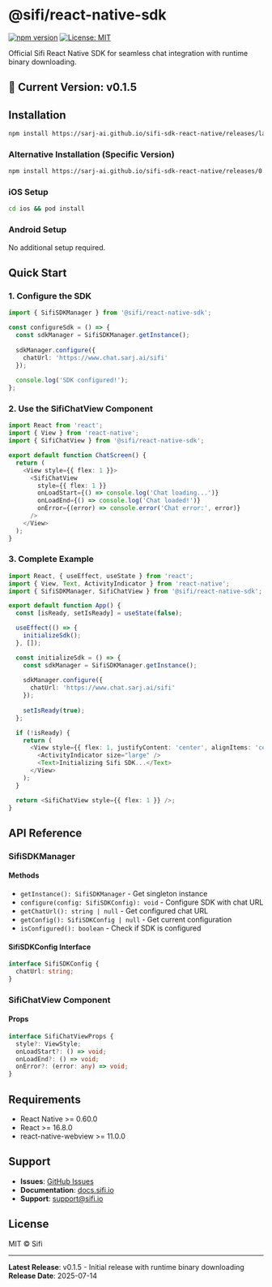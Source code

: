 # @sifi/react-native-sdk

[![npm version](https://badge.fury.io/js/@sifi%2Freact-native-sdk.svg)](https://www.npmjs.com/package/@sifi/react-native-sdk)
[![License: MIT](https://img.shields.io/badge/License-MIT-yellow.svg)](https://opensource.org/licenses/MIT)

Official Sifi React Native SDK for seamless chat integration with runtime binary downloading.

## 📱 Current Version: v0.1.5

## Installation

```bash
npm install https://sarj-ai.github.io/sifi-sdk-react-native/releases/latest/sifi-react-native-sdk.tgz react-native-webview
```

### Alternative Installation (Specific Version)

```bash
npm install https://sarj-ai.github.io/sifi-sdk-react-native/releases/0.1.2/sifi-react-native-sdk-0.1.2.tgz react-native-webview
```

### iOS Setup

```bash
cd ios && pod install
```

### Android Setup

No additional setup required.

## Quick Start

### 1. Configure the SDK

```typescript
import { SifiSDKManager } from '@sifi/react-native-sdk';

const configureSdk = () => {
  const sdkManager = SifiSDKManager.getInstance();
  
  sdkManager.configure({
    chatUrl: 'https://www.chat.sarj.ai/sifi'
  });
  
  console.log('SDK configured!');
};
```

### 2. Use the SifiChatView Component

```typescript
import React from 'react';
import { View } from 'react-native';
import { SifiChatView } from '@sifi/react-native-sdk';

export default function ChatScreen() {
  return (
    <View style={{ flex: 1 }}>
      <SifiChatView
        style={{ flex: 1 }}
        onLoadStart={() => console.log('Chat loading...')}
        onLoadEnd={() => console.log('Chat loaded!')}
        onError={(error) => console.error('Chat error:', error)}
      />
    </View>
  );
}
```

### 3. Complete Example

```typescript
import React, { useEffect, useState } from 'react';
import { View, Text, ActivityIndicator } from 'react-native';
import { SifiSDKManager, SifiChatView } from '@sifi/react-native-sdk';

export default function App() {
  const [isReady, setIsReady] = useState(false);

  useEffect(() => {
    initializeSdk();
  }, []);

  const initializeSdk = () => {
    const sdkManager = SifiSDKManager.getInstance();
    
    sdkManager.configure({
      chatUrl: 'https://www.chat.sarj.ai/sifi'
    });
    
    setIsReady(true);
  };

  if (!isReady) {
    return (
      <View style={{ flex: 1, justifyContent: 'center', alignItems: 'center' }}>
        <ActivityIndicator size="large" />
        <Text>Initializing Sifi SDK...</Text>
      </View>
    );
  }

  return <SifiChatView style={{ flex: 1 }} />;
}
```

## API Reference

### SifiSDKManager

#### Methods

- `getInstance(): SifiSDKManager` - Get singleton instance
- `configure(config: SifiSDKConfig): void` - Configure SDK with chat URL
- `getChatUrl(): string | null` - Get configured chat URL
- `getConfig(): SifiSDKConfig | null` - Get current configuration
- `isConfigured(): boolean` - Check if SDK is configured

#### SifiSDKConfig Interface

```typescript
interface SifiSDKConfig {
  chatUrl: string;
}
```

### SifiChatView Component

#### Props

```typescript
interface SifiChatViewProps {
  style?: ViewStyle;
  onLoadStart?: () => void;
  onLoadEnd?: () => void;
  onError?: (error: any) => void;
}
```

## Requirements

- React Native >= 0.60.0
- React >= 16.8.0
- react-native-webview >= 11.0.0

## Support

- **Issues**: [GitHub Issues](https://github.com/sarj-ai/sifi-sdk-react-native/issues)
- **Documentation**: [docs.sifi.io](https://docs.sifi.io)
- **Support**: support@sifi.io

## License

MIT © Sifi

---

**Latest Release**: v0.1.5 - Initial release with runtime binary downloading  
**Release Date**: 2025-07-14
